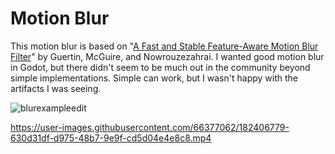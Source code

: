 # Motion Blur

This motion blur is based on "[A Fast and Stable Feature-Aware Motion Blur Filter](https://casual-effects.com/research/Guertin2014MotionBlur/index.html)" by Guertin, McGuire, and Nowrouzezahrai. I wanted good motion blur in Godot, but there didn't seem to be much out in the community beyond simple implementations. Simple can work, but I wasn't happy with the artifacts I was seeing.

![blurexampleedit](https://user-images.githubusercontent.com/66377062/182423685-d5de3f3d-732c-4022-8c4f-43f215ee2d93.jpg)

https://user-images.githubusercontent.com/66377062/182406779-630d31df-d975-48b7-9e9f-cd5d04e4e8c8.mp4


